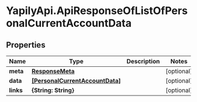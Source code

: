 # YapilyApi.ApiResponseOfListOfPersonalCurrentAccountData

## Properties
Name | Type | Description | Notes
------------ | ------------- | ------------- | -------------
**meta** | [**ResponseMeta**](ResponseMeta.md) |  | [optional] 
**data** | [**[PersonalCurrentAccountData]**](PersonalCurrentAccountData.md) |  | [optional] 
**links** | **{String: String}** |  | [optional] 



